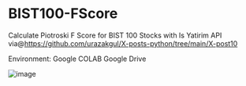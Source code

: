 # BIST100-FScore
Calculate Piotroski F Score for BIST 100 Stocks with Is Yatirim API
via@https://github.com/urazakgul/X-posts-python/tree/main/X-post10

Environment:
 Google COLAB
 Google Drive

![image](https://github.com/fbayram/BIST100-FScore/assets/25521415/ece27832-5676-4bc1-ae69-436a01ebdc22)
